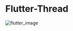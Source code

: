 # Flutter-Thread
![flutter_image](https://external-content.duckduckgo.com/iu/?u=https%3A%2F%2Ftse1.mm.bing.net%2Fth%3Fid%3DOIP.snmk3r72JlDpfRdiwmeZ3wHaCt%26pid%3DApi&f=1)
